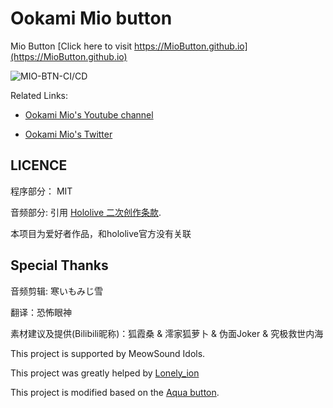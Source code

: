 # Ookami Mio button

Mio Button [Click here to visit https://MioButton.github.io](https://MioButton.github.io)

![MIO-BTN-CI/CD](https://github.com/MioButton/MioButton/workflows/MIO-BTN-CI/CD/badge.svg)

Related Links:

* [Ookami Mio's Youtube channel](https://www.youtube.com/channel/UCp-5t9SrOQwXMU7iIjQfARg)

* [Ookami Mio's Twitter](https://twitter.com/ookamimio)

## LICENCE

程序部分： MIT

音频部分: 引用 [Hololive 二次创作条款](https://www.hololive.tv/terms).

本项目为爱好者作品，和hololive官方没有关联

## Special Thanks

音频剪辑: 寒いもみじ雪

翻译：恐怖眼神

素材建议及提供(Bilibili昵称)：狐霞桑 & 澪家狐萝卜 & 伪面Joker & 究极救世内海

This project is supported by MeowSound Idols.

This project was greatly helped by [Lonely_ion](https://github.com/copperion)

This project is modified based on the [Aqua button](https://github.com/zyzsdy/aqua-button).
